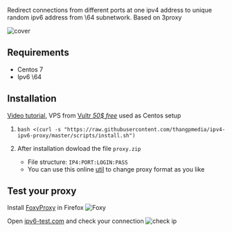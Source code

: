 Redirect connections from different ports at one ipv4 address to unique random ipv6 address from \64 subnetwork. Based on 3proxy

![cover](cover.svg)

## Requirements
- Centos 7
- Ipv6 \64

## Installation
[Video tutorial](https://youtu.be/EKBJHSTmT4w), VPS from [Vultr *50$ free*](https://www.vultr.com/?ref=7847672-4F) used as Centos setup

1. `bash <(curl -s "https://raw.githubusercontent.com/thangpmedia/ipv4-ipv6-proxy/master/scripts/install.sh")`

1. After installation dowload the file `proxy.zip`
   * File structure: `IP4:PORT:LOGIN:PASS`
   * You can use this online [util](http://buyproxies.org/panel/format.php
) to change proxy format as you like

## Test your proxy

Install [FoxyProxy](https://addons.mozilla.org/en-US/firefox/addon/foxyproxy-standard/) in Firefox
![Foxy](foxyproxy.png)

Open [ipv6-test.com](http://ipv6-test.com/) and check your connection
![check ip](check_ip.png)

